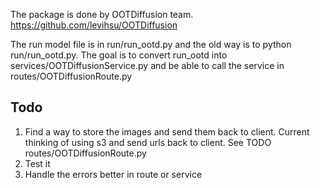 The package is done by OOTDiffusion team. https://github.com/levihsu/OOTDiffusion

The run model file is in run/run_ootd.py and the old way is to python run/run_ootd.py. The goal is to convert run_ootd into services/OOTDiffusionService.py and be able to call the service in routes/OOTDiffusionRoute.py

## Todo
1. Find a way to store the images and send them back to client. Current thinking of using s3 and send urls back to client. See TODO routes/OOTDiffusionRoute.py 
2. Test it
3. Handle the errors better in route or service
